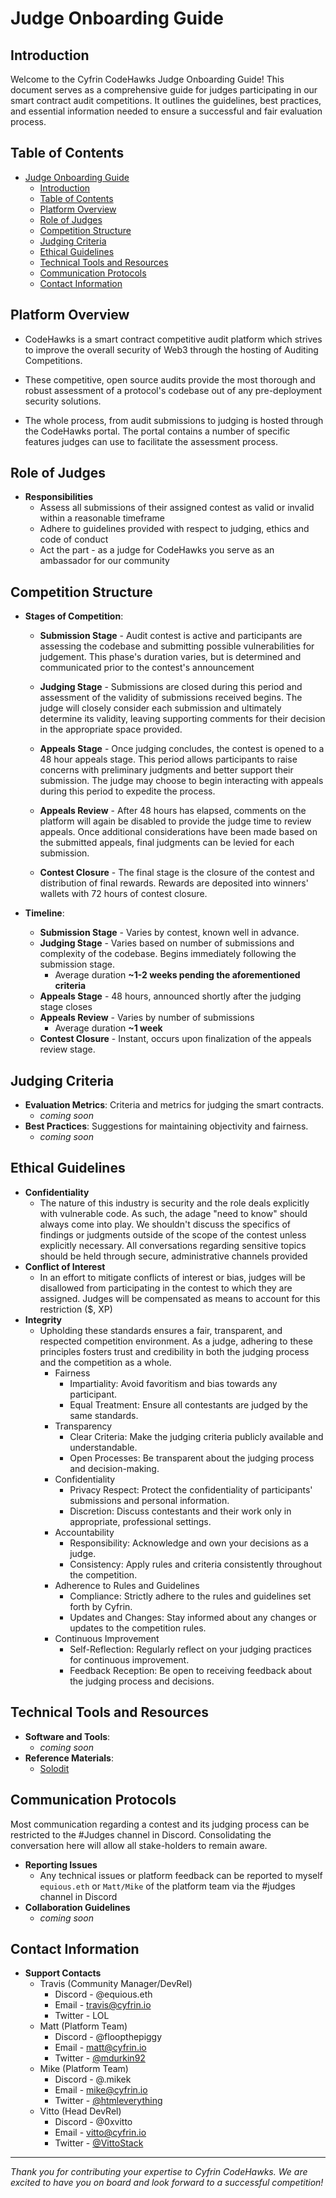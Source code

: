 # Judge Onboarding Guide

## Introduction

Welcome to the Cyfrin CodeHawks Judge Onboarding Guide! This document serves as a comprehensive guide for judges participating in our smart contract audit competitions. It outlines the guidelines, best practices, and essential information needed to ensure a successful and fair evaluation process.

## Table of Contents

- [Judge Onboarding Guide](#judge-onboarding-guide)
  - [Introduction](#introduction)
  - [Table of Contents](#table-of-contents)
  - [Platform Overview](#platform-overview)
  - [Role of Judges](#role-of-judges)
  - [Competition Structure](#competition-structure)
  - [Judging Criteria](#judging-criteria)
  - [Ethical Guidelines](#ethical-guidelines)
  - [Technical Tools and Resources](#technical-tools-and-resources)
  - [Communication Protocols](#communication-protocols)
  - [Contact Information](#contact-information)

## Platform Overview

- CodeHawks is a smart contract competitive audit platform which strives to improve the overall security of Web3 through the hosting of Auditing Competitions.

- These competitive, open source audits provide the most thorough and robust assessment of a protocol's codebase out of any pre-deployment security solutions.

- The whole process, from audit submissions to judging is hosted through the CodeHawks portal. The portal contains a number of specific features judges can use to facilitate the assessment process.

## Role of Judges

- **Responsibilities**
  - Assess all submissions of their assigned contest as valid or invalid within a reasonable timeframe
  - Adhere to guidelines provided with respect to judging, ethics and code of conduct
  - Act the part - as a judge for CodeHawks you serve as an ambassador for our community

## Competition Structure

- **Stages of Competition**:

  - **Submission Stage** - Audit contest is active and participants are assessing the codebase and submitting possible vulnerabilities for judgement. This phase's duration varies, but is determined and communicated prior to the contest's announcement

  - **Judging Stage** - Submissions are closed during this period and assessment of the validity of submissions received begins. The judge will closely consider each submission and ultimately determine its validity, leaving supporting comments for their decision in the appropriate space provided.

  - **Appeals Stage** - Once judging concludes, the contest is opened to a 48 hour appeals stage. This period allows participants to raise concerns with preliminary judgments and better support their submission. The judge may choose to begin interacting with appeals during this period to expedite the process.

  - **Appeals Review** - After 48 hours has elapsed, comments on the platform will again be disabled to provide the judge time to review appeals. Once additional considerations have been made based on the submitted appeals, final judgments can be levied for each submission.

  - **Contest Closure** - The final stage is the closure of the contest and distribution of final rewards. Rewards are deposited into winners' wallets with 72 hours of contest closure.

- **Timeline**:
  - **Submission Stage** - Varies by contest, known well in advance.
  - **Judging Stage** - Varies based on number of submissions and complexity of the codebase. Begins immediately following the submission stage.
    - Average duration **~1-2 weeks pending the aforementioned criteria**
  - **Appeals Stage** - 48 hours, announced shortly after the judging stage closes
  - **Appeals Review** - Varies by number of submissions
    - Average duration **~1 week**
  - **Contest Closure** - Instant, occurs upon finalization of the appeals review stage.

## Judging Criteria

- **Evaluation Metrics**: Criteria and metrics for judging the smart contracts.
  - _coming soon_
- **Best Practices**: Suggestions for maintaining objectivity and fairness.
  - _coming soon_

## Ethical Guidelines

- **Confidentiality**
  - The nature of this industry is security and the role deals explicitly with vulnerable code. As such, the adage "need to know" should always come into play. We shouldn't discuss the specifics of findings or judgments outside of the scope of the contest unless explicitly necessary. All conversations regarding sensitive topics should be held through secure, administrative channels provided
- **Conflict of Interest**
  - In an effort to mitigate conflicts of interest or bias, judges will be disallowed from participating in the contest to which they are assigned. Judges will be compensated as means to account for this restriction ($, XP)
- **Integrity**
  - Upholding these standards ensures a fair, transparent, and respected competition environment. As a judge, adhering to these principles fosters trust and credibility in both the judging process and the competition as a whole.
    - Fairness
      - Impartiality: Avoid favoritism and bias towards any participant.
      - Equal Treatment: Ensure all contestants are judged by the same standards.
    - Transparency
      - Clear Criteria: Make the judging criteria publicly available and understandable.
      - Open Processes: Be transparent about the judging process and decision-making.
    - Confidentiality
      - Privacy Respect: Protect the confidentiality of participants' submissions and personal information.
      - Discretion: Discuss contestants and their work only in appropriate, professional settings.
    - Accountability
      - Responsibility: Acknowledge and own your decisions as a judge.
      - Consistency: Apply rules and criteria consistently throughout the competition.
    - Adherence to Rules and Guidelines
      - Compliance: Strictly adhere to the rules and guidelines set forth by Cyfrin.
      - Updates and Changes: Stay informed about any changes or updates to the competition rules.
    - Continuous Improvement
      - Self-Reflection: Regularly reflect on your judging practices for continuous improvement.
      - Feedback Reception: Be open to receiving feedback about the judging process and decisions.

## Technical Tools and Resources

- **Software and Tools**:
  - _coming soon_
- **Reference Materials**:
  - [Solodit](https://solodit.xyz/)

## Communication Protocols

Most communication regarding a contest and its judging process can be restricted to the #Judges channel in Discord. Consolidating the conversation here will allow all stake-holders to remain aware.

- **Reporting Issues**
  - Any technical issues or platform feedback can be reported to myself `equious.eth` or `Matt/Mike` of the platform team via the #judges channel in Discord
- **Collaboration Guidelines**
  - _coming soon_

## Contact Information

- **Support Contacts**
  - Travis (Community Manager/DevRel)
    - Discord - @equious.eth
    - Email - travis@cyfrin.io
    - Twitter - LOL
  - Matt (Platform Team)
    - Discord - @floopthepiggy
    - Email - matt@cyfrin.io
    - Twitter - [@mdurkin92](https://twitter.com/mdurkin92)
  - Mike (Platform Team)
    - Discord - @.mikek
    - Email - mike@cyfrin.io
    - Twitter - [@htmleverything](https://twitter.com/htmleverything)
  - Vitto (Head DevRel)
    - Discord - @0xvitto
    - Email - vitto@cyfrin.io
    - Twitter - [@VittoStack](https://twitter.com/VittoStack)

---

_Thank you for contributing your expertise to Cyfrin CodeHawks. We are excited to have you on board and look forward to a successful competition!_
